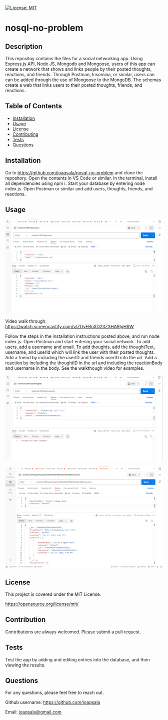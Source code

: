 
  [![License: MIT](https://img.shields.io/badge/License-MIT-yellow.svg)](https://opensource.org/license/mit/)

  # nosql-no-problem

  ## Description
  
  This repositoy contains the files for a social networking app. Using Express.js API, Node JS, Mongodb and Mongoose, users of this app can create a network that shows and links people by their posted thoughts, reactions, and friends. Through Postman, Insomina, or similar, users can can be added through the use of Mongoose to the MongoDB. The schemas create a web that links users to their posted thoughts, friends, and reactions.

  ## Table of Contents

- [Installation](#installation)
- [Usage](#usage)
- [License](#license)
- [Contributing](#contribution)
- [Tests](#tests)
- [Questions](#questions)


## Installation

Go to https://github.com/joaqsala/nosql-no-problem and clone the repository. Open the contents in VS Code or similar. In the terminal, install all dependencies using npm i. Start your database by entering node index.js. Open Postman or similar and add users, thoughts, friends, and reactions.


## Usage 

![Adding a user in postman](./images/Screenshot-add-user-postman.png)

Video walk through: https://watch.screencastify.com/v/ZDvEBoXD23Z3HA9IgHRW

Follow the steps in the installation instructions posted above, and run node index.js. Open Postman and start entering your social network. To add users, add a username and email. To add thoughts, add the thoughtText, username, and userId which will link the user with their posted thoughts. Add a friend by including the userID and friends userID into the url. Add a reaction by including the thoughtID in the url and including the reactionBody and username in the body. See the walkthough video for examples.

![Adding a thought in postman](./images/Screenshot-add-thought-postman.png)

![Adding a reaction in postman](./images/Screenshot-add-reaction-postman.png)

## License

This project is covered under the MIT License.
 
  https://opensource.org/license/mit/


## Contribution

Contributions are always welcomed. Please submit a pull request.


## Tests

Test the app by adding and editing entries into the database, and then viewing the results.


## Questions

For any questions, please feel free to reach out. 

Github username: https://github.com/joaqsala

Email: joaqsala@gmail.com
